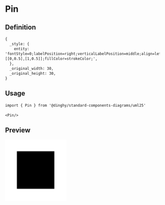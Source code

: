 # Pin 

## Definition

```
{
  _style: { 
    entity: 'fontStyle=0;labelPosition=right;verticalLabelPosition=middle;align=left;verticalAlign=middle;spacingLeft=2;html=1;points=[[0,0.5],[1,0.5]];fillColor=strokeColor;',
  },
  _original_width: 30,
  _original_height: 30,
}
```

## Usage

```
import { Pin } from '@dinghy/standard-components-diagrams/uml25'

<Pin/>
```

## Preview

<img src="./pin.png" width="200"/>
